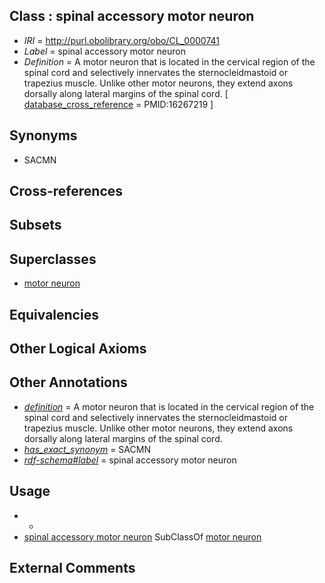 
## Class : spinal accessory motor neuron

 * *IRI* = http://purl.obolibrary.org/obo/CL_0000741
 * *Label* = spinal accessory motor neuron
 * *Definition* = A motor neuron that is located in the cervical region of the spinal cord and selectively innervates the sternocleidmastoid or trapezius muscle. Unlike other motor neurons, they extend axons dorsally along lateral margins of the spinal cord. [ [database_cross_reference](../../ef/oboInOwl#hasDbXref.md) = PMID:16267219 ]

## Synonyms

 * SACMN

## Cross-references


## Subsets


## Superclasses

 * [motor neuron](../../CL/00/CL_0000100.md)

## Equivalencies


## Other Logical Axioms


## Other Annotations

 * *[definition](../../IAO/15/IAO_0000115.md)* = A motor neuron that is located in the cervical region of the spinal cord and selectively innervates the sternocleidmastoid or trapezius muscle. Unlike other motor neurons, they extend axons dorsally along lateral margins of the spinal cord.
 * *[has_exact_synonym](../../ym/oboInOwl#hasExactSynonym.md)* = SACMN
 * *[rdf-schema#label](../../el/rdf-schema#label.md)* = spinal accessory motor neuron

## Usage

 * -
 * [spinal accessory motor neuron](../../CL/41/CL_0000741.md) SubClassOf [motor neuron](../../CL/00/CL_0000100.md)

## External Comments

